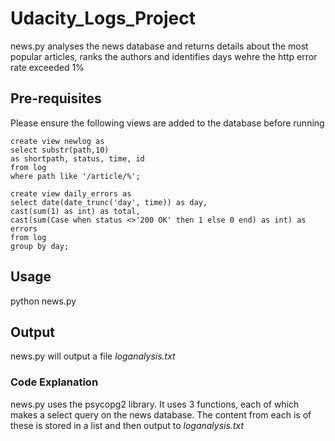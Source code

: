 # Udacity_Logs_Project

news.py analyses the news database and returns details about the most popular
articles, ranks the authors and identifies days wehre the http error rate 
exceeded 1%

## Pre-requisites

Please ensure the following views are added to the database before running

```
create view newlog as
select substr(path,10)
as shortpath, status, time, id
from log
where path like '/article/%';
```

```
create view daily_errors as
select date(date_trunc('day', time)) as day,
cast(sum(1) as int) as total,
cast(sum(Case when status <>'200 OK' then 1 else 0 end) as int) as errors
from log
group by day;
```

## Usage

python news.py

## Output

news.py will output a file _loganalysis.txt_

###  Code Explanation 

news.py uses the psycopg2 library. It uses 3 functions, each of which makes a 
select query on the news database. The content from each is of these is stored
in a list and then output to _loganalysis.txt_
